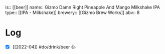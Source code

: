 is:: [[beer]]
name:: Gizmo Damn Right Pineapple And Mango Milkshake IPA
type:: [[IPA - Milkshake]]
brewery:: [[Gizmo Brew Works]]
abv:: 8

# Log
- [x] [[2022-04]] #do/drink/beer 👍
